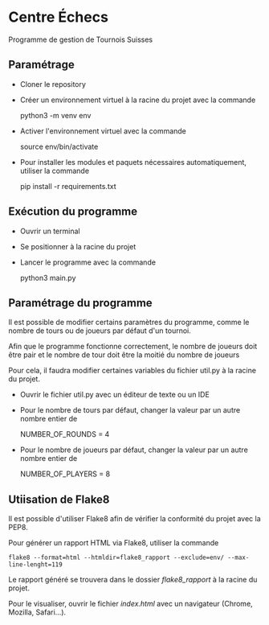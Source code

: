 # Centre Échecs

Programme de gestion de Tournois Suisses

## Paramétrage 

- Cloner le repository 
- Créer un environnement virtuel à la racine du projet avec la commande


    python3 -m venv env

- Activer l'environnement virtuel avec la commande


    source env/bin/activate

- Pour installer les modules et paquets nécessaires automatiquement, utiliser la commande

   
    pip install -r requirements.txt

## Exécution du programme

- Ouvrir un terminal
- Se positionner à la racine du projet
- Lancer le programme avec la commande


    python3 main.py

## Paramétrage du programme

Il est possible de modifier certains paramètres du programme, comme le nombre de tours ou de joueurs par défaut d'un 
tournoi.

Afin que le programme fonctionne correctement, le nombre de joueurs doit être pair et le nombre de tour doit être la 
moitié du nombre de joueurs

Pour cela, il faudra modifier certaines variables du fichier util.py à la racine du projet.

- Ouvrir le fichier util.py avec un éditeur de texte ou un IDE
- Pour le nombre de tours par défaut, changer la valeur par un autre nombre entier de


    NUMBER_OF_ROUNDS = 4

- Pour le nombre de joueurs par défaut, changer la valeur par un autre nombre entier de


    NUMBER_OF_PLAYERS = 8

## Utiisation de Flake8

Il est possible d'utiliser Flake8 afin de vérifier la conformité du projet avec la PEP8.

Pour générer un rapport HTML via Flake8, utiliser la commande


    flake8 --format=html --htmldir=flake8_rapport --exclude=env/ --max-line-lenght=119

Le rapport généré se trouvera dans le dossier *flake8_rapport* à la racine du projet.

Pour le visualiser, ouvrir le fichier *index.html* avec un navigateur (Chrome, Mozilla, Safari...).